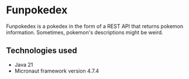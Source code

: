 # Funpokedex

Funpokedex is a pokedex in the form of a REST API that returns pokemon information.
Sometimes, pokemon's descriptions might be weird.

## Technologies used

- Java 21
- Micronaut framework version 4.7.4